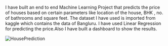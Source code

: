 I have built an end to end Machine Learning Project that predicts the price of houses based on certain parameters like location of the house, BHK , no. of bathrooms and square feet. The dataset I have used is imported from kaggle which contains the data of Bangluru. I have used Linear Regression for predicting the price.Also I have built a dashboard to show the results. 

![HousePrediction](https://user-images.githubusercontent.com/86523455/190916886-f741ac2b-d1ac-4aab-8c42-89cfaace4174.png)
